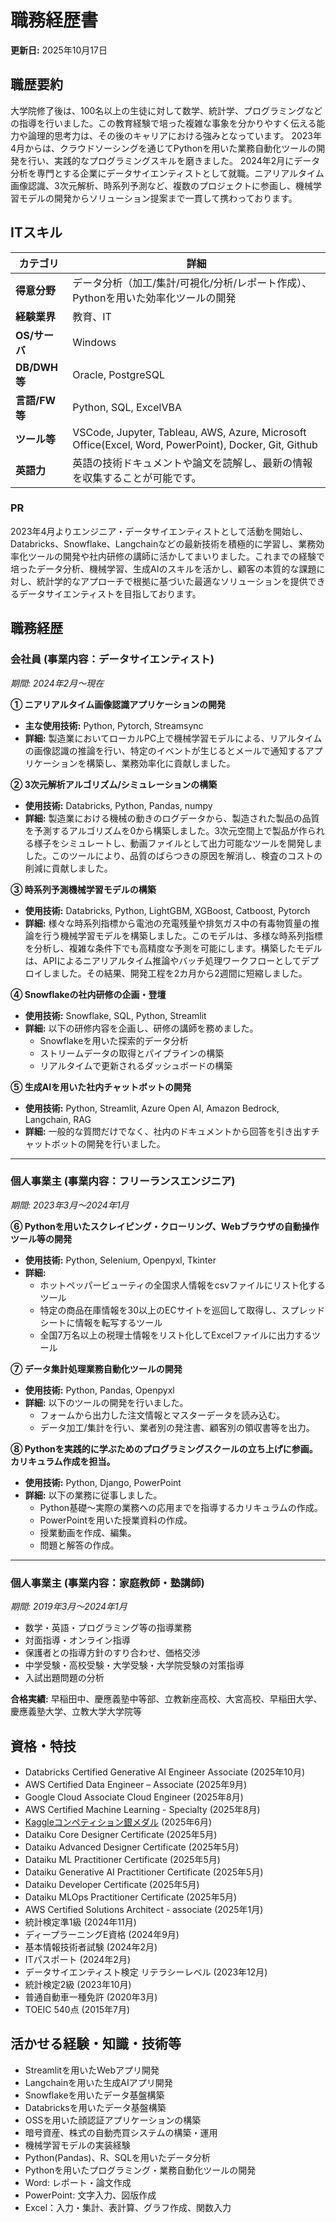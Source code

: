 # 職務経歴書

**更新日:** 2025年10月17日

## 職歴要約

大学院修了後は、100名以上の生徒に対して数学、統計学、プログラミングなどの指導を行いました。この教育経験で培った複雑な事象を分かりやすく伝える能力や論理的思考力は、その後のキャリアにおける強みとなっています。
2023年4月からは、クラウドソーシングを通じてPythonを用いた業務自動化ツールの開発を行い、実践的なプログラミングスキルを磨きました。
2024年2月にデータ分析を専門とする企業にデータサイエンティストとして就職。ニアリアルタイム画像認識、3次元解析、時系列予測など、複数のプロジェクトに参画し、機械学習モデルの開発からソリューション提案まで一貫して携わっております。

## ITスキル

| カテゴリ | 詳細 |
| --- | --- |
| **得意分野** | データ分析（加工/集計/可視化/分析/レポート作成）、Pythonを用いた効率化ツールの開発 |
| **経験業界** | 教育、IT |
| **OS/サーバ** | Windows |
| **DB/DWH等** | Oracle, PostgreSQL |
| **言語/FW等** | Python, SQL, ExcelVBA |
| **ツール等** | VSCode, Jupyter, Tableau, AWS, Azure, Microsoft Office(Excel, Word, PowerPoint), Docker, Git, Github |
| **英語力** | 英語の技術ドキュメントや論文を読解し、最新の情報を収集することが可能です。 |

### PR

2023年4月よりエンジニア・データサイエンティストとして活動を開始し、Databricks、Snowflake、Langchainなどの最新技術を積極的に学習し、業務効率化ツールの開発や社内研修の講師に活かしてまいりました。これまでの経験で培ったデータ分析、機械学習、生成AIのスキルを活かし、顧客の本質的な課題に対し、統計学的なアプローチで根拠に基づいた最適なソリューションを提供できるデータサイエンティストを目指しております。

## 職務経歴

### 会社員 (事業内容：データサイエンティスト)
*期間: 2024年2月～現在*

**① ニアリアルタイム画像認識アプリケーションの開発**
-   **主な使用技術:** Python, Pytorch, Streamsync
-   **詳細:** 製造業においてローカルPC上で機械学習モデルによる、リアルタイムの画像認識の推論を行い、特定のイベントが生じるとメールで通知するアプリケーションを構築し、業務効率化に貢献しました。

**② 3次元解析アルゴリズム/シミュレーションの構築**
-   **使用技術:** Databricks, Python, Pandas, numpy
-   **詳細:** 製造業における機械の動きのログデータから、製造された製品の品質を予測するアルゴリズムを0から構築しました。3次元空間上で製品が作られる様子をシミュレートし、動画ファイルとして出力可能なツールを開発しました。このツールにより、品質のばらつきの原因を解消し、検査のコストの削減に貢献しました。

**③ 時系列予測機械学習モデルの構築**
-   **使用技術:** Databricks, Python, LightGBM, XGBoost, Catboost, Pytorch
-   **詳細:** 様々な時系列指標から電池の充電残量や排気ガス中の有毒物質量の推論を行う機械学習モデルを構築しました。このモデルは、多様な時系列指標を分析し、複雑な条件下でも高精度な予測を可能にします。構築したモデルは、APIによるニアリアルタイム推論やバッチ処理ワークフローとしてデプロイしました。その結果、開発工程を2カ月から2週間に短縮しました。

**④ Snowflakeの社内研修の企画・登壇**
-   **使用技術:** Snowflake, SQL, Python, Streamlit
-   **詳細:** 以下の研修内容を企画し、研修の講師を務めました。
    -   Snowflakeを用いた探索的データ分析
    -   ストリームデータの取得とパイプラインの構築
    -   リアルタイムで更新されるダッシュボードの構築

**⑤ 生成AIを用いた社内チャットボットの開発**
-   **使用技術:** Python, Streamlit, Azure Open AI, Amazon Bedrock, Langchain, RAG
-   **詳細:** 一般的な質問だけでなく、社内のドキュメントから回答を引き出すチャットボットの開発を行いました。

---

### 個人事業主 (事業内容：フリーランスエンジニア)
*期間: 2023年3月～2024年1月*

**⑥ Pythonを用いたスクレイピング・クローリング、Webブラウザの自動操作ツール等の開発**
-   **使用技術:** Python, Selenium, Openpyxl, Tkinter
-   **詳細:**
    -   ホットペッパービューティの全国求人情報をcsvファイルにリスト化するツール
    -   特定の商品在庫情報を30以上のECサイトを巡回して取得し、スプレッドシートに情報を転写するツール
    -   全国7万名以上の税理士情報をリスト化してExcelファイルに出力するツール

**⑦ データ集計処理業務自動化ツールの開発**
-   **使用技術:** Python, Pandas, Openpyxl
-   **詳細:** 以下のツールの開発を行いました。
    -   フォームから出力した注文情報とマスターデータを読み込む。
    -   データ加工/集計を行い、業者別の発注書、顧客別の領収書等を出力。

**⑧ Pythonを実践的に学ぶためのプログラミングスクールの立ち上げに参画。カリキュラム作成を担当。**
-   **使用技術:** Python, Django, PowerPoint
-   **詳細:** 以下の業務に従事しました。
    -   Python基礎～実際の業務への応用までを指導するカリキュラムの作成。
    -   PowerPointを用いた授業資料の作成。
    -   授業動画を作成、編集。
    -   問題と解答の作成。

---

### 個人事業主 (事業内容：家庭教師・塾講師)
*期間: 2019年3月～2024年1月*

-   数学・英語・プログラミング等の指導業務
-   対面指導・オンライン指導
-   保護者との指導方針のすり合わせ、価格交渉
-   中学受験・高校受験・大学受験・大学院受験の対策指導
-   入試出題問題の分析

**合格実績:**
早稲田中、慶應義塾中等部、立教新座高校、大宮高校、早稲田大学、慶應義塾大学、立教大学大学院等

## 資格・特技
-   Databricks Certified Generative AI Engineer Associate (2025年10月)
-   AWS Certified Data Engineer – Associate (2025年9月)
-   Google Cloud Associate Cloud Engineer (2025年8月)
-   AWS Certified Machine Learning - Specialty (2025年8月)
- [Kaggleコンペティション銀メダル](https://www.kaggle.com/tsuyopon2440) (2025年6月)
-   Dataiku Core Designer Certificate (2025年5月)
-   Dataiku Advanced Designer Certificate (2025年5月)
-   Dataiku ML Practitioner Certificate (2025年5月)
-   Dataiku Generative AI Practitioner Certificate (2025年5月)
-   Dataiku Developer Certificate (2025年5月)
-   Dataiku MLOps Practitioner Certificate (2025年5月)
-   AWS Certified Solutions Architect - associate (2025年1月)
-   統計検定準1級 (2024年11月)
-   ディープラーニングE資格 (2024年9月)
-   基本情報技術者試験 (2024年2月)
-   ITパスポート (2024年2月)
-   データサイエンティスト検定 リテラシーレベル (2023年12月)
-   統計検定2級 (2023年10月)
-   普通自動車一種免許 (2020年3月)
-   TOEIC 540点 (2015年7月)

## 活かせる経験・知識・技術等

-   Streamlitを用いたWebアプリ開発
-   Langchainを用いた生成AIアプリ開発
-   Snowflakeを用いたデータ基盤構築
-   Databricksを用いたデータ基盤構築
-   OSSを用いた顔認証アプリケーションの構築
-   暗号資産、株式の自動売買システムの構築・運用
-   機械学習モデルの実装経験
-   Python(Pandas)、R、SQLを用いたデータ分析
-   Pythonを用いたプログラミング・業務自動化ツールの開発
-   Word: レポート・論文作成
-   PowerPoint: 文字入力、図版作成
-   Excel：入力・集計、表計算、グラフ作成、関数入力
